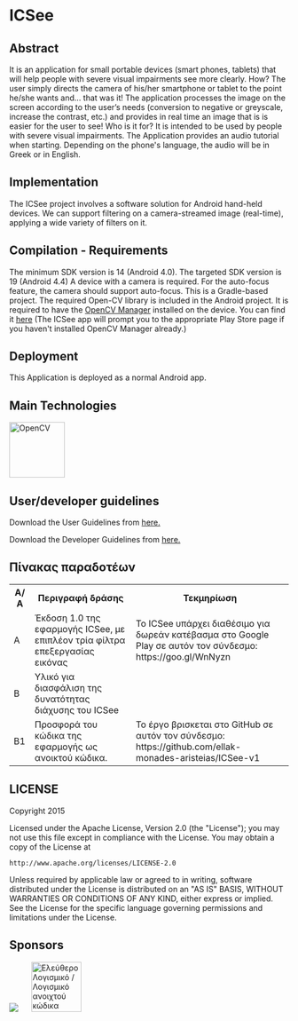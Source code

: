 ICSee
=======

Abstract
--------
It is an application for small portable devices (smart phones, tablets) that will help people with severe visual  impairments see more clearly.
How? The user simply directs the camera of his/her smartphone or tablet to the point he/she wants and… that was it! The application processes the image on the screen according to the user’s needs (conversion to negative or greyscale, increase the contrast, etc.) and provides in real time an image that is is easier for the user to see!
Who is it for?
It is intended to be used by people with severe visual impairments.
The Application provides an audio tutorial when starting. Depending on the phone's language, the audio will be in Greek or in English.

Implementation
--------------
The ICSee project involves a software solution for Android hand-held devices.
We can support filtering on a camera-streamed image (real-time), applying a wide variety of filters on it.

Compilation - Requirements
-----------
The minimum SDK version is 14 (Android 4.0). The targeted SDK version is 19 (Android 4.4)
A device with a camera is required. For the auto-focus feature, the camera should support auto-focus.
This is a Gradle-based project. The required Open-CV library is included in the Android project.
It is required to have the <a href="http://docs.opencv.org/2.4.11/platforms/android/service/doc/index.html">OpenCV Manager</a> installed on the device. You can find it <a href="https://play.google.com/store/apps/details?id=org.opencv.engine&hl=en">here</a>
(The ICSee app will prompt you to the appropriate Play Store page if you haven't installed OpenCV Manager already.)

Deployment
----------
This Application is deployed as a normal Android app.

Main Technologies
-----------------
<a href="http://opencv.org/"><img src="http://upload.wikimedia.org/wikipedia/commons/thumb/3/32/OpenCV_Logo_with_text_svg_version.svg/750px-OpenCV_Logo_with_text_svg_version.svg.png" alt="OpenCV" width="100px"></a>

[1]: http://www.scify.gr/site/en/projects/in-progress/icsee

User/developer guidelines
-------------------------
Download the User Guidelines from <a href="http://icstudy.projects.development1.scify.org/www/files/ICSeeAudioInstructionsGREN.pdf">here.</a>

Download the Developer Guidelines from <a href="http://icstudy.projects.development1.scify.org/www/files/ICSee_developer_guidelines.pdf">here.</a>

Πίνακας παραδοτέων
------------------

<table>
  <tr>
    <th>Α/Α</th>
    <th>Περιγραφή δράσης</th>
    <th>Τεκμηρίωση</th>
  </tr>
  <tr>
    <td>Α</td>
    <td>Έκδοση 1.0 της εφαρμογής ICSee, με επιπλέον τρία φίλτρα επεξεργασίας εικόνας</td>
    <td>Το ICSee υπάρχει διαθέσιμο για δωρεάν κατέβασμα στο Google Play σε αυτόν τον σύνδεσμο: https://goo.gl/WnNyzn</td>
  </tr>
  <tr>
    <td>Β</td>
    <td>Υλικό για διασφάλιση της δυνατότητας διάχυσης του ICSee</td>
  </tr>
  <tr>
    <td>Β1</td>
    <td>Προσφορά του κώδικα της εφαρμογής ως ανοικτού κώδικα.</td>
    <td>Το έργο βρισκεται στο GitHub σε αυτόν τον σύνδεσμο:
        https://github.com/ellak-monades-aristeias/ICSee-v1</td>
  </tr>
</table>

LICENSE
-----------------

Copyright 2015

Licensed under the Apache License, Version 2.0 (the "License");
you may not use this file except in compliance with the License.
You may obtain a copy of the License at

    http://www.apache.org/licenses/LICENSE-2.0

Unless required by applicable law or agreed to in writing, software
distributed under the License is distributed on an "AS IS" BASIS,
WITHOUT WARRANTIES OR CONDITIONS OF ANY KIND, either express or implied.
See the License for the specific language governing permissions and
limitations under the License.

Sponsors
--------
<a href="http://www.scify.gr/site/en/"><img src="http://www.scify.gr/site/images/scify/scify_logo_108.png"></a>
<a href="https://ellak.gr/" title="Ελεύθερο Λογισμικό / Λογισμικό ανοιχτού κώδικα" rel="home"><img style="height: 90px; margin-left: 20px;"  src="https://ellak.gr/wp-content/uploads/2015/09/el-lak.png" alt="Ελεύθερο Λογισμικό / Λογισμικό ανοιχτού κώδικα" title="Ελεύθερο Λογισμικό / Λογισμικό ανοιχτού κώδικα"></a>
